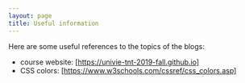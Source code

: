 ```yaml
---
layout: page
title: Useful information
---
```


Here are some useful references to the topics of the blogs:

 - course website: [https://univie-tnt-2019-fall.github.io]
 - CSS colors: [https://www.w3schools.com/cssref/css_colors.asp]
 
